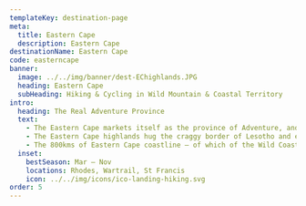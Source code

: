 ```yaml
---
templateKey: destination-page
meta:
  title: Eastern Cape
  description: Eastern Cape
destinationName: Eastern Cape
code: easterncape
banner:
  image: ../../img/banner/dest-EChighlands.JPG
  heading: Eastern Cape
  subHeading: Hiking & Cycling in Wild Mountain & Coastal Territory
intro:
  heading: The Real Adventure Province
  text:
    - The Eastern Cape markets itself as the province of Adventure, and its backcountry and wild coastal terrain, provide the perfect fodder for such explorations.
    - The Eastern Cape highlands hug the craggy border of Lesotho and extend from one mountain pass to the next, criss-crossed by rivers and pinned by quaint villages. The communities that inhabit places like Rhodes, Wartrail and New England are a tad quirky, exceptionally friendly, and especially proud of where they live. Outdoor fun comes in the form of hiking, mountain biking, horse riding, fly fishing, rock art, 4x4 routes, and even winter snow sports such as skiing.
    - The 800kms of Eastern Cape coastline – of which of the Wild Coast is our speciality – offers some of the most pristine and least-developed beaches in South Africa.
  inset:
    bestSeason: Mar – Nov
    locations: Rhodes, Wartrail, St Francis
    icon: ../../img/icons/ico-landing-hiking.svg
order: 5
---
```


